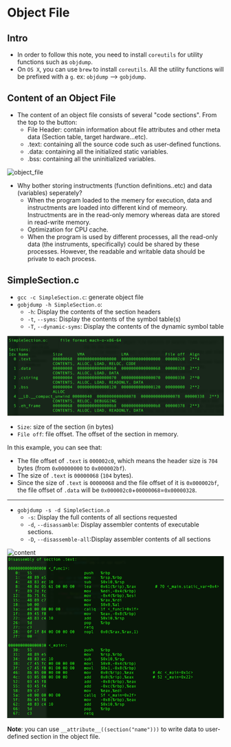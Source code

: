 # Object File

## Intro

- In order to follow this note, you need to install `coreutils` for utility functions such as `objdump`.
- On `OS X`, you can use `brew` to install `coreutils`. All the utility functions will be prefixed with a `g`. ex: `objdump` --> `gobjdump`.

## Content of an Object File

- The content of an object file consists of several "code sections". From the top to the button:
    + File Header: contain information about file attributes and other meta data (Section table, target hardware...etc).
    + .text: containing all the source code such as user-defined functions.
    + .data: containing all the initialized static variables.
    + .bss: containing all the uninitialized variables.

![object_file](img/object_file.png)

- Why bother storing instructments (function definitions..etc) and data (variables) seperately?
    + When the program loaded to the memery for execution, data and instructments are loaded into different kind of memeory. Instructments are in the read-only memory whereas data are stored in read-write memory.
    + Optimization for CPU cache.
    + When the program is used by different processes, all the read-only data (the instruments, specifically) could be shared by these processes. However, the readable and writable data should be private to each process. 

## SimpleSection.c

- `gcc -c SimpleSection.c`: generate object file
- `gobjdump -h SimpleSection.o`:
    + `-h`:  Display the contents of the section headers
    + `-t`, `--syms`: Display the contents of the symbol table(s)
    + `-T`, `--dynamic-syms`: Display the contents of the dynamic symbol table

![objdump](img/objdump.png)
- `Size`: size of the section (in bytes)
- `File off`: file offset. The offset of the section in memory.

In this example, you can see that:

- The file offset of `.text` is `000002c0`, which means the header size is `704` bytes (from `0x00000000` to `0x000002bf`).
- The size of `.text` is `00000068` (`104` bytes).
- Since the size of `.text` is `00000068` and the file offset of it is `0x000002bf`, the file offset of `.data` will be `0x000002c0`+`00000068`=`0x00000328`.

-----

- `gobjdump -s -d SimpleSection.o`
    + `-s`: Display the full contents of all sections requested
    + `-d`, `--disassamble`: Display assembler contents of executable sections.
    + `-D`, `--disassemble-all`:Display assembler contents of all sections

![content](/img/content_hex.png)
![disassamble](img/disassamble.png)

**Note**: you can use `__attribute__((section("name")))` to write data to user-defined section in the object file.

